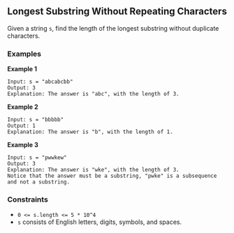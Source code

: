 ## Longest Substring Without Repeating Characters

Given a string `s`, find the length of the longest substring without duplicate characters.

### Examples

**Example 1**

```
Input: s = "abcabcbb"
Output: 3
Explanation: The answer is "abc", with the length of 3.
```

**Example 2**

```
Input: s = "bbbbb"
Output: 1
Explanation: The answer is "b", with the length of 1.
```

**Example 3**

```
Input: s = "pwwkew"
Output: 3
Explanation: The answer is "wke", with the length of 3.
Notice that the answer must be a substring, "pwke" is a subsequence and not a substring.
```

### Constraints

- `0 <= s.length <= 5 * 10^4`
- `s` consists of English letters, digits, symbols, and spaces.
